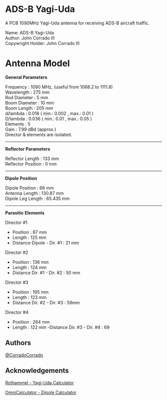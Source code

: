 
# ADS-B Yagi-Uda
 A PCB 1090MHz Yagi-Uda antenna for receiving ADS-B aircraft traffic. 

Name: ADS-B Yagi-Uda \
Author: John Corrado III \
Copywright Holder: John Corrado III 
# Antenna Model 

**General Parameters**

Frequency     :  1090  MHz, (useful from 1068.2 to 1111.8) \
Wavelength    :  275  mm \
Rod Diameter  :  5  mm \
Boom Diameter :  10  mm \
Boom Length   :  205  mm \
d/lambda      :  0.018    ( min.: 0.002 , max.: 0.01 ) \
D/lambda      :  0.036    ( min.: 0.01 , max.: 0.05 ) \
Elements      :  5 \
Gain          :  7.99 dBd (approx.) \
Director & elements are isolated. 

---

**Reflector Parameters**

Reflector Length   : 133 mm \
Reflector Position :  0 mm

---

**Dipole Position**

Dipole Position    : 66 mm \
Antenna Length     : 130.87 mm \
Dipole Leg Length  : 65.435 mm

---

**Parasitic Elements**

Director  #1 
- Position : 87 mm 
- Length : 125 mm
- Distance Dipole - Dir. #1 : 21 mm 

Director #2 
- Position : 136 mm 
- Length : 124 mm
- Distance Dir. #1  - Dir. #2 : 50 mm 

Director #3 
- Position : 195 mm
- Length : 123 mm
- Distance Dir. #2 - Dir. #3 : 59mm

Director #4 
- Position : 264 mm
- Length : 122 mm 
-Distance Dir. #3 - Dir. #4 : 69


## Authors

[@CorradoCorrado](https://github.com/CorradoCorrado)



## Acknowledgements

[Rothammel - Yagi-Uda Calculator](https://www.changpuak.ch/electronics/yagi_uda_antenna.php)


[OmniCalculator - Dipole Calculator](https://www.omnicalculator.com/physics/dipole)
